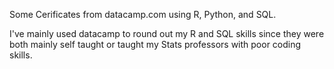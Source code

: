 Some Cerificates from datacamp.com using R, Python, and SQL. 

I've mainly used datacamp to round out my R and SQL skills since they were both mainly self taught or taught my Stats professors with poor coding skills.
